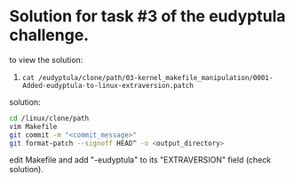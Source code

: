# Solution for task #3 of the eudyptula challenge.

to view the solution:
1) `cat /eudyptula/clone/path/03-kernel_makefile_manipulation/0001-Added-eudyptula-to-linux-extraversion.patch`

solution:
```sh
cd /linux/clone/path
vim Makefile
git commit -m "<commit_message>"
git format-patch --signoff HEAD^ -o <output_directory>
```
edit Makefile and add "-eudyptula" to its "EXTRAVERSION" field (check solution).
